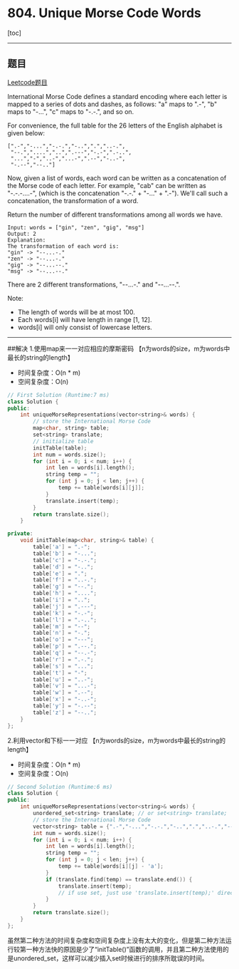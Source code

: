 # 804. Unique Morse Code Words

[toc]


----------
## 题目
[Leetcode题目](https://leetcode.com/problems/unique-morse-code-words/description/)

International Morse Code defines a standard encoding where each letter is mapped to a series of dots and dashes, as follows: "a" maps to ".-", "b" maps to "-...", "c" maps to "-.-.", and so on.

For convenience, the full table for the 26 letters of the English alphabet is given below:
```
[".-","-...","-.-.","-..",".","..-.",
 "--.","....","..",".---","-.-",".-..",
 "...","-","..-","...-",".--","-..-",
 "-.--","--.."]
```
Now, given a list of words, each word can be written as a concatenation of the Morse code of each letter. For example, "cab" can be written as "-.-.-....-", (which is the concatenation "-.-." + "-..." + ".-"). We'll call such a concatenation, the transformation of a word.

Return the number of different transformations among all words we have.

```
Input: words = ["gin", "zen", "gig", "msg"]
Output: 2
Explanation: 
The transformation of each word is:
"gin" -> "--...-."
"zen" -> "--...-."
"gig" -> "--...--."
"msg" -> "--...--."
```
There are 2 different transformations, "--...-." and "--...--.".

Note:

- The length of words will be at most 100.
- Each words[i] will have length in range [1, 12].
- words[i] will only consist of lowercase letters.

----------
##解决
1.使用map来一一对应相应的摩斯密码
【n为words的size，m为words中最长的string的length】

- 时间复杂度：O(n * m)
- 空间复杂度：O(n)

```C++
// First Solution (Runtime:7 ms)
class Solution {
public:
    int uniqueMorseRepresentations(vector<string>& words) {
        // store the International Morse Code
        map<char, string> table;
        set<string> translate;
        // initialize table
        initTable(table);
        int num = words.size();
        for (int i = 0; i < num; i++) {
            int len = words[i].length();
            string temp = "";
            for (int j = 0; j < len; j++) {
                temp += table[words[i][j]];
            }
            translate.insert(temp);
        }
        return translate.size();
    }

private:
    void initTable(map<char, string>& table) {
        table['a'] = ".-";
        table['b'] = "-...";
        table['c'] = "-.-.";
        table['d'] = "-..";
        table['e'] = ".";
        table['f'] = "..-.";
        table['g'] = "--.";
        table['h'] = "....";
        table['i'] = "..";
        table['j'] = ".---";
        table['k'] = "-.-";
        table['l'] = ".-..";
        table['m'] = "--";
        table['n'] = "-.";
        table['o'] = "---";
        table['p'] = ".--.";
        table['q'] = "--.-";
        table['r'] = ".-.";
        table['s'] = "...";
        table['t'] = "-";
        table['u'] = "..-";
        table['v'] = "...-";
        table['w'] = ".--";
        table['x'] = "-..-";
        table['y'] = "-.--";
        table['z'] = "--..";
    }
};
```

2.利用vector和下标一一对应
【n为words的size，m为words中最长的string的length】

- 时间复杂度：O(n * m)
- 空间复杂度：O(n)

```C++
// Second Solution (Runtime:6 ms)
class Solution {
public:
    int uniqueMorseRepresentations(vector<string>& words) {
        unordered_set<string> translate; // or set<string> translate;
        // store the International Morse Code
        vector<string> table = {".-","-...","-.-.","-..",".","..-.","--.","....","..",".---","-.-",".-..","--","-.","---",".--.","--.-",".-.","...","-","..-","...-",".--","-..-","-.--","--.."};
        int num = words.size();
        for (int i = 0; i < num; i++) {
            int len = words[i].length();
            string temp = "";
            for (int j = 0; j < len; j++) {
                temp += table[words[i][j] - 'a'];
            }
            if (translate.find(temp) == translate.end()) {
                translate.insert(temp);
                // if use set, just use 'translate.insert(temp);' directly
            }
        }
        return translate.size();
    }
};
```
虽然第二种方法的时间复杂度和空间复杂度上没有太大的变化，但是第二种方法运行较第一种方法快的原因是少了“initTable()”函数的调用，并且第二种方法使用的是unordered_set，这样可以减少插入set时候进行的排序所耽误的时间。